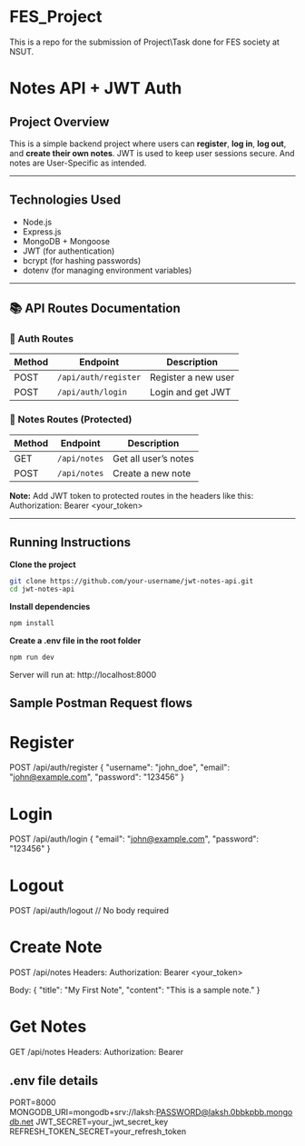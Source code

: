 # FES_Project
This is a repo for the submission of Project\Task done for FES society at NSUT.

# Notes API + JWT Auth

## Project Overview

This is a simple backend project where users can **register**, **log in**, **log out**, and **create their own notes**. JWT is used to keep user sessions secure. And notes are User-Specific as intended.

---

## Technologies Used

- Node.js  
- Express.js  
- MongoDB + Mongoose  
- JWT (for authentication)  
- bcrypt (for hashing passwords)  
- dotenv (for managing environment variables)

---

## 📚 API Routes Documentation

### 🔐 Auth Routes
| Method | Endpoint               | Description           |
|--------|------------------------|-----------------------|
| POST   | `/api/auth/register` | Register a new user   |
| POST   | `/api/auth/login`    | Login and get JWT     |

### 📝 Notes Routes (Protected)
| Method | Endpoint           | Description               |
|--------|--------------------|---------------------------|
| GET    | `/api/notes`    | Get all user’s notes      |
| POST   | `/api/notes`    | Create a new note         |

**Note:** Add JWT token to protected routes in the headers like this:
Authorization: Bearer <your_token>


---

## Running Instructions

**Clone the project**
```bash
git clone https://github.com/your-username/jwt-notes-api.git
cd jwt-notes-api
```
**Install dependencies**
```bash
npm install
```

**Create a .env file in the root folder**
```bash
npm run dev
```
Server will run at: http://localhost:8000

## Sample Postman Request flows

# Register
POST /api/auth/register
{
  "username": "john_doe",
  "email": "john@example.com",
  "password": "123456"
}
# Login
POST /api/auth/login
{
  "email": "john@example.com",
  "password": "123456"
}
# Logout
POST /api/auth/logout
// No body required

# Create Note
POST /api/notes
Headers:
Authorization: Bearer <your_token>

Body:
{
  "title": "My First Note",
  "content": "This is a sample note."
}

# Get Notes
GET /api/notes
Headers:
Authorization: Bearer <token>


## .env file details

PORT=8000
MONGODB_URI=mongodb+srv://laksh:PASSWORD@laksh.0bbkpbb.mongodb.net
JWT_SECRET=your_jwt_secret_key
REFRESH_TOKEN_SECRET=your_refresh_token